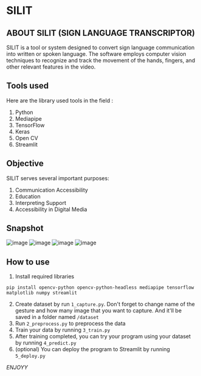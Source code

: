 # SILIT
## ABOUT SILIT (SIGN LANGUAGE TRANSCRIPTOR)
SILIT is a tool or system designed to convert sign language communication into written or spoken language. The software employs computer vision techniques to recognize and track the movement of the hands, fingers, and other relevant features in the video.


## Tools used
Here are the library used tools in the field :
1. Python
2. Mediapipe
3. TensorFlow
4. Keras
5. Open CV
6. Streamlit

## Objective
SILIT serves several important purposes:
1. Communication Accessibility
2. Education
3. Interpreting Support
4. Accessibility in Digital Media

## Snapshot
![image](https://github.com/user-attachments/assets/b0029ea5-e421-4974-836b-1e522597b618)
![image](https://github.com/user-attachments/assets/8acaa6da-897f-48a7-af17-ff51fae6a530)
![image](https://github.com/user-attachments/assets/f1e6c818-017e-4809-a6e3-c3f3f82d1f4c)
![image](https://github.com/user-attachments/assets/b6f3f4b9-12b0-4b7b-aeb2-70a61ba2da05)

## How to use
1. Install required libraries
```
pip install opencv-python opencv-python-headless mediapipe tensorflow matplotlib numpy streamlit
```
2. Create dataset by run ```1_capture.py```. Don't forget to change name of the gesture and how many image that you want to capture. And it'll be saved in a folder named ```/dataset```
3. Run ```2_preprocess.py``` to preprocess the data
4. Train your data by running ```3_train.py```
5. After training completed, you can try your program using your dataset by running ```4_predict.py```
6. (optional) You can deploy the program to Streamlit by running ```5_deploy.py```

*ENJOYY*
